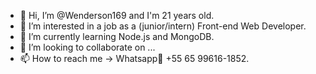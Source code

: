 - 👋 Hi, I’m @Wenderson169 and I'm 21 years old.
- 👀 I’m interested in a job as a (junior/intern) Front-end Web Developer.
- 🌱 I’m currently learning Node.js and MongoDB.
- 💞️ I’m looking to collaborate on ...
- 📫 How to reach me -> Whatsapp📱 +55 65 99616-1852.

<!---
Wenderson169/Wenderson169 is a ✨ special ✨ repository because its `README.md` (this file) appears on your GitHub profile.
You can click the Preview link to take a look at your changes.
--->
